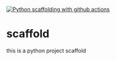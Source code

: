 [![Python scaffolding with github actions](https://github.com/jongpal/scaffold/actions/workflows/main.yml/badge.svg)](https://github.com/jongpal/scaffold/actions/workflows/main.yml)


# scaffold
this is a python project scaffold
